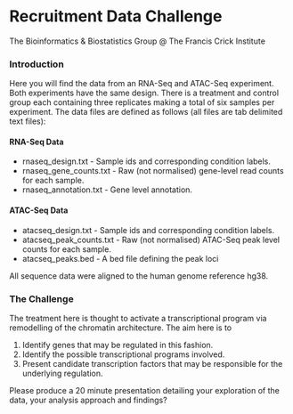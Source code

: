 # Recruitment Data Challenge

The Bioinformatics & Biostatistics Group @ The Francis Crick Institute

### Introduction

Here you will find the data from an RNA-Seq and ATAC-Seq experiment. Both experiments have the same design. There is a treatment and control group each containing three replicates making a total of six samples per experiment. The data files are defined as follows (all files are tab delimited text files):

#### RNA-Seq Data

* rnaseq_design.txt - Sample ids and corresponding condition labels.
* rnaseq_gene_counts.txt - Raw (not normalised) gene-level read counts for each sample.
* rnaseq_annotation.txt - Gene level annotation.

#### ATAC-Seq Data

* atacseq_design.txt - Sample ids and corresponding condition labels.
* atacseq_peak_counts.txt - Raw (not normalised) ATAC-Seq peak level counts for each sample.
* atacseq_peaks.bed - A bed file defining the peak loci

All sequence data were aligned to the human genome reference hg38.

### The Challenge

The treatment here is thought to activate a transcriptional program via remodelling of the chromatin architecture. The aim here is to
1. Identify genes that may be regulated in this fashion.
2. Identify the possible transcriptional programs involved.
3. Present candidate transcription factors that may be responsible for the underlying regulation.

Please produce a 20 minute presentation detailing your exploration of the data, your analysis approach and findings?

